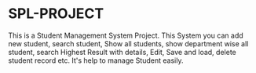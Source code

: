 # SPL-PROJECT
This is a Student Management System Project. This System you can add new student, search student, Show all students, show department wise all student, search Highest Result with details, Edit, Save and load, delete student record etc. It's help to manage Student easily. 
